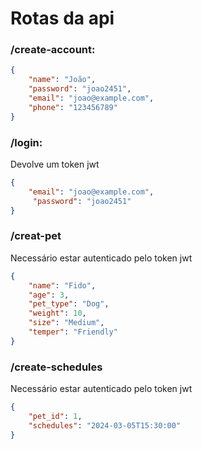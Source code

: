 


# Rotas da api 
### **/create-account:**
```JSON
{
    "name": "João",
    "password": "joao2451",
    "email": "joao@example.com", 
    "phone": "123456789"
}
```



### **/login:**
Devolve um token jwt
```JSON
{
    "email": "joao@example.com",
     "password": "joao2451"
}
```

### **/creat-pet**
Necessário estar autenticado pelo token jwt
```JSON
{
    "name": "Fido",
    "age": 3,
    "pet_type": "Dog",
    "weight": 10,
    "size": "Medium",
    "temper": "Friendly"
}
```

### **/create-schedules**
Necessário estar autenticado pelo token jwt
```JSON
{
    "pet_id": 1,
    "schedules": "2024-03-05T15:30:00"
}
```
